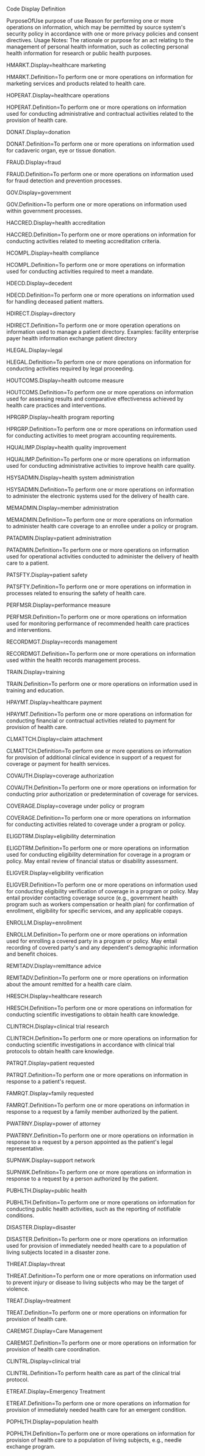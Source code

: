Code	Display	Definition

PurposeOfUse	purpose of use	Reason for performing one or more operations on information, which may be permitted by source system's security policy in accordance with one or more privacy policies and consent directives. Usage Notes: The rationale or purpose for an act relating to the management of personal health information, such as collecting personal health information for research or public health purposes.


HMARKT.Display=healthcare marketing

HMARKT.Definition=To perform one or more operations on information for marketing services and products related to health care.

HOPERAT.Display=healthcare operations

HOPERAT.Definition=To perform one or more operations on information used for conducting administrative and contractual activities related to the provision of health care.

DONAT.Display=donation

DONAT.Definition=To perform one or more operations on information used for cadaveric organ, eye or tissue donation.

FRAUD.Display=fraud

FRAUD.Definition=To perform one or more operations on information used for fraud detection and prevention processes.

GOV.Display=government

GOV.Definition=To perform one or more operations on information used within government processes.

HACCRED.Display=health accreditation

HACCRED.Definition=To perform one or more operations on information for conducting activities related to meeting accreditation criteria.

HCOMPL.Display=health compliance

HCOMPL.Definition=To perform one or more operations on information used for conducting activities required to meet a mandate.

HDECD.Display=decedent

HDECD.Definition=To perform one or more operations on information used for handling deceased patient matters.

HDIRECT.Display=directory

HDIRECT.Definition=To perform one or more operation operations on information used to manage a patient directory. Examples: facility enterprise payer health information exchange patient directory

HLEGAL.Display=legal

HLEGAL.Definition=To perform one or more operations on information for conducting activities required by legal proceeding.

HOUTCOMS.Display=health outcome measure

HOUTCOMS.Definition=To perform one or more operations on information used for assessing results and comparative effectiveness achieved by health care practices and interventions.

HPRGRP.Display=health program reporting

HPRGRP.Definition=To perform one or more operations on information used for conducting activities to meet program accounting requirements.

HQUALIMP.Display=health quality improvement

HQUALIMP.Definition=To perform one or more operations on information used for conducting administrative activities to improve health care quality.

HSYSADMIN.Display=health system administration

HSYSADMIN.Definition=To perform one or more operations on information to administer the electronic systems used for the delivery of health care.

MEMADMIN.Display=member administration

MEMADMIN.Definition=To perform one or more operations on information to administer health care coverage to an enrollee under a policy or program.

PATADMIN.Display=patient administration

PATADMIN.Definition=To perform one or more operations on information used for operational activities conducted to administer the delivery of health care to a patient.

PATSFTY.Display=patient safety

PATSFTY.Definition=To perform one or more operations on information in processes related to ensuring the safety of health care.

PERFMSR.Display=performance measure

PERFMSR.Definition=To perform one or more operations on information used for monitoring performance of recommended health care practices and interventions.

RECORDMGT.Display=records management

RECORDMGT.Definition=To perform one or more operations on information used within the health records management process.

TRAIN.Display=training

TRAIN.Definition=To perform one or more operations on information used in training and education.

HPAYMT.Display=healthcare payment

HPAYMT.Definition=To perform one or more operations on information for conducting financial or contractual activities related to payment for provision of health care.

CLMATTCH.Display=claim attachment

CLMATTCH.Definition=To perform one or more operations on information for provision of additional clinical evidence in support of a request for coverage or payment for health services.

COVAUTH.Display=coverage authorization

COVAUTH.Definition=To perform one or more operations on information for conducting prior authorization or predetermination of coverage for services.

COVERAGE.Display=coverage under policy or program

COVERAGE.Definition=To perform one or more operations on information for conducting activities related to coverage under a program or policy.

ELIGDTRM.Display=eligibility determination

ELIGDTRM.Definition=To perform one or more operations on information used for conducting eligibility determination for coverage in a program or policy. May entail review of financial status or disability assessment.

ELIGVER.Display=eligibility verification

ELIGVER.Definition=To perform one or more operations on information used for conducting eligibility verification of coverage in a program or policy. May entail provider contacting coverage source (e.g., government health program such as workers compensation or health plan) for confirmation of enrollment, eligibility for specific services, and any applicable copays.

ENROLLM.Display=enrollment

ENROLLM.Definition=To perform one or more operations on information used for enrolling a covered party in a program or policy. May entail recording of covered party's and any dependent's demographic information and benefit choices.

REMITADV.Display=remittance advice

REMITADV.Definition=To perform one or more operations on information about the amount remitted for a health care claim.

HRESCH.Display=healthcare research

HRESCH.Definition=To perform one or more operations on information for conducting scientific investigations to obtain health care knowledge.

CLINTRCH.Display=clinical trial research

CLINTRCH.Definition=To perform one or more operations on information for conducting scientific investigations in accordance with clinical trial protocols to obtain health care knowledge.

PATRQT.Display=patient requested

PATRQT.Definition=To perform one or more operations on information in response to a patient's request.

FAMRQT.Display=family requested

FAMRQT.Definition=To perform one or more operations on information in response to a request by a family member authorized by the patient.

PWATRNY.Display=power of attorney

PWATRNY.Definition=To perform one or more operations on information in response to a request by a person appointed as the patient's legal representative.

SUPNWK.Display=support network

SUPNWK.Definition=To perform one or more operations on information in response to a request by a person authorized by the patient.

PUBHLTH.Display=public health

PUBHLTH.Definition=To perform one or more operations on information for conducting public health activities, such as the reporting of notifiable conditions.

DISASTER.Display=disaster

DISASTER.Definition=To perform one or more operations on information used for provision of immediately needed health care to a population of living subjects located in a disaster zone.

THREAT.Display=threat

THREAT.Definition=To perform one or more operations on information used to prevent injury or disease to living subjects who may be the target of violence.

TREAT.Display=treatment

TREAT.Definition=To perform one or more operations on information for provision of health care.

CAREMGT.Display=Care Management

CAREMGT.Definition=To perform one or more operations on information for provision of health care coordination.

CLINTRL.Display=clinical trial

CLINTRL.Definition=To perform health care as part of the clinical trial protocol.

ETREAT.Display=Emergency Treatment

ETREAT.Definition=To perform one or more operations on information for provision of immediately needed health care for an emergent condition.

POPHLTH.Display=population health

POPHLTH.Definition=To perform one or more operations on information for provision of health care to a population of living subjects, e.g., needle exchange program.
